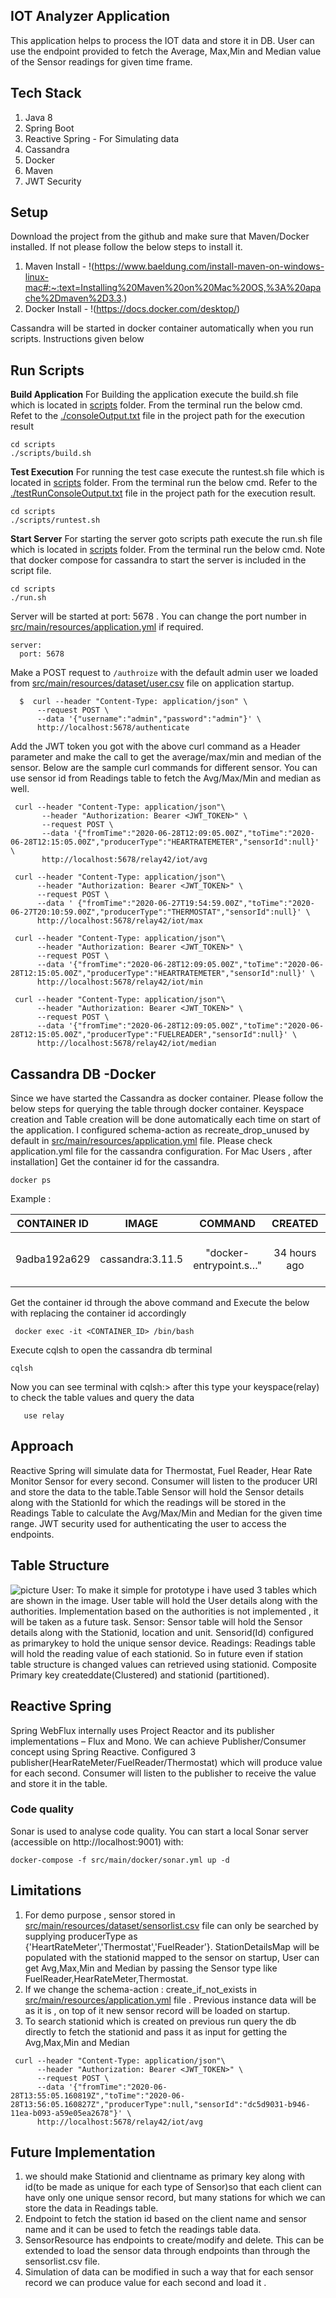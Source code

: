 ## IOT Analyzer Application

This application helps to process the IOT data and store it in DB. User can use the endpoint provided to fetch the Average,
Max,Min and Median value of the Sensor readings for given time frame.

## Tech Stack
1. Java 8
2. Spring Boot
3. Reactive Spring - For Simulating data
4. Cassandra
5. Docker
6. Maven
7. JWT Security

## Setup

Download the project from the github and make sure that Maven/Docker installed. If not please follow the below steps to install it.
1. Maven Install - !(https://www.baeldung.com/install-maven-on-windows-linux-mac#:~:text=Installing%20Maven%20on%20Mac%20OS,%3A%20apache%2Dmaven%2D3.3.)
2. Docker Install - !(https://docs.docker.com/desktop/)

Cassandra will be started in docker container automatically when you run scripts. Instructions given below

## Run Scripts
**Build Application**
For Building the application execute the build.sh file which is located in [scripts](scripts) folder. From the terminal run the below cmd.
Refet to the [./consoleOutput.txt](./consoleOutput.txt) file in the project path for the execution result
```
cd scripts
./scripts/build.sh

```
**Test Execution**
For running the test case execute the runtest.sh file which is located in [scripts](scripts) folder. From the terminal run the below cmd.
Refer to the [./testRunConsoleOutput.txt](./testRunConsoleOutput.txt) file in the project path for the execution result.
```
cd scripts
./scripts/runtest.sh

```
**Start Server**
For starting the server goto scripts path execute the run.sh file which is located in [scripts](scripts) folder. From the terminal run the below cmd.
Note that docker compose for cassandra to start the server is included in the script file.
```
cd scripts
./run.sh

```

Server will be started at port: 5678 . You can change the port number in [src/main/resources/application.yml](src/main/resources/application.yml) if required.
```$xslt
server:
  port: 5678
```

Make a POST request to `/authroize` with the default admin user we loaded from [src/main/resources/dataset/user.csv](src/main/resources/dataset/user.csv) file on application startup.

```
  $  curl --header "Content-Type: application/json" \
      --request POST \
      --data '{"username":"admin","password":"admin"}' \
      http://localhost:5678/authenticate

```

Add the JWT token you got with the above curl command as a Header parameter and make the call to get the average/max/min and median of the sensor. 
Below are the sample curl commands for different sensor. You can use sensor id from Readings table to fetch the Avg/Max/Min and median as well.

```$xslt
 curl --header "Content-Type: application/json"\
       --header "Authorization: Bearer <JWT_TOKEN>" \
       --request POST \
       --data '{"fromTime":"2020-06-28T12:09:05.00Z","toTime":"2020-06-28T12:15:05.00Z","producerType":"HEARTRATEMETER","sensorId":null}' \
       http://localhost:5678/relay42/iot/avg

 curl --header "Content-Type: application/json"\
      --header "Authorization: Bearer <JWT_TOKEN>" \
      --request POST \
      --data ' {"fromTime":"2020-06-27T19:54:59.00Z","toTime":"2020-06-27T20:10:59.00Z","producerType":"THERMOSTAT","sensorId":null}' \
      http://localhost:5678/relay42/iot/max

 curl --header "Content-Type: application/json"\
      --header "Authorization: Bearer <JWT_TOKEN>" \
      --request POST \
      --data '{"fromTime":"2020-06-28T12:09:05.00Z","toTime":"2020-06-28T12:15:05.00Z","producerType":"HEARTRATEMETER","sensorId":null}' \
      http://localhost:5678/relay42/iot/min

 curl --header "Content-Type: application/json"\
      --header "Authorization: Bearer <JWT_TOKEN>" \
      --request POST \
      --data '{"fromTime":"2020-06-28T12:09:05.00Z","toTime":"2020-06-28T12:15:05.00Z","producerType":"FUELREADER","sensorId":null}' \
      http://localhost:5678/relay42/iot/median
```

 
## Cassandra DB -Docker
Since we have started the Cassandra as docker container. Please follow the below steps for querying the table through docker container.
Keyspace creation and Table creation will be done automatically each time on start of the application. I configured schema-action as recreate_drop_unused by
default in [src/main/resources/application.yml](src/main/resources/application.yml) file. Please check application.yml file for the cassandra configuration.
For Mac Users , after installation]
Get the container id for the cassandra.
```
docker ps
```
Example :

|CONTAINER ID | IMAGE            | COMMAND                |  CREATED      | STATUS        | PORTS                                                  |  NAMES                           | 
| :---:       | :---:            | :---:                  |  :---:        | :---:         | :---:                                                  |  :---:                           |  
|9adba192a629 | cassandra:3.11.5 | "docker-entrypoint.s…" |  34 hours ago | Up 33 seconds | 0.0.0.0:7000-7001->7000-7001/tcp,0.0.0.0:9042->9042/tcp|  docker_iot-analyzer-cassandra_1 |


Get the container id through the above command and Execute the below with replacing the container id accordingly
```
 docker exec -it <CONTAINER_ID> /bin/bash
```

Execute cqlsh to open the cassandra db terminal
```$xslt
cqlsh
```
Now you can see terminal with cqlsh:> after this type your keyspace(relay) to check the table values and query the data
```$xslt
   use relay
```
## Approach

Reactive Spring will simulate data for Thermostat, Fuel Reader, Hear Rate Monitor Sensor for every second. Consumer will listen to the producer URI and store the 
 data to the table.Table Sensor will hold the Sensor details along with the StationId for which the readings will be stored in the Readings Table to calculate the 
Avg/Max/Min and Median for the given time range. JWT security used for authenticating the user to access the endpoints.


## Table Structure

![picture](TableStructure.png)
User:
To make it simple for prototype i have used 3 tables which are shown in the image. User table will hold the User details along with the authorities. 
Implementation based on the authorities is not implemented , it will be taken as a future task.
Sensor:
Sensor table will hold the Sensor details along with the Stationid, location and unit. Sensorid(Id) configured as primarykey to hold the unique 
sensor device.
Readings:
Readings table will hold the reading value of each stationid. So in future even if station table structure is changed values can retrieved using stationid.
Composite Primary key createddate(Clustered) and stationid (partitioned).

## Reactive Spring
Spring WebFlux internally uses Project Reactor and its publisher implementations – Flux and Mono. We can achieve Publisher/Consumer concept
using Spring Reactive. Configured 3 publisher(HearRateMeter/FuelReader/Thermostat) which will produce value for each second. Consumer will listen to the
publisher to receive the value and store it in the table.

### Code quality

Sonar is used to analyse code quality. You can start a local Sonar server (accessible on http://localhost:9001) with:

```
docker-compose -f src/main/docker/sonar.yml up -d
```
   
## Limitations
1) For demo purpose , sensor stored in [src/main/resources/dataset/sensorlist.csv](src/main/resources/dataset/sensorlist.csv) file can only be searched by supplying producerType as {'HeartRateMeter','Thermostat','FuelReader'}. StationDetailsMap will be populated with the stationid mapped to the sensor on startup,
User can get Avg,Max,Min and Median by passing the Sensor type like FuelReader,HearRateMeter,Thermostat. 
2) If we change the schema-action : create_if_not_exists in [src/main/resources/application.yml](src/main/resources/application.yml) file . Previous instance data will be as it is , on top of it new sensor record will be loaded on startup.
3) To search stationid which is created on previous run query the db directly to fetch the stationid and pass it as input for getting the Avg,Max,Min and Median
```$xslt
 curl --header "Content-Type: application/json"\
      --header "Authorization: Bearer <JWT_TOKEN>" \
      --request POST \
      --data '{"fromTime":"2020-06-28T13:55:05.160819Z","toTime":"2020-06-28T13:56:05.160827Z","producerType":null,"sensorId":"dc5d9031-b946-11ea-b093-a59e05ea2678"}' \
      http://localhost:5678/relay42/iot/avg
```
## Future Implementation
1) we should make Stationid and clientname as primary key along with id(to be made as unique for each type of Sensor)so that each 
   client can have only one unique sensor record, but many stations for which we can store the data in Readings table.
2) Endpoint to fetch the station id based on the client name and  sensor name and it can be used to fetch the readings table data.
3) SensorResource has endpoints to create/modify and delete. This can be extended to load the sensor data through endpoints than through the sensorlist.csv file.
4) Simulation of data can be modified in such a way that for each sensor record we can produce value for each second and load it .

